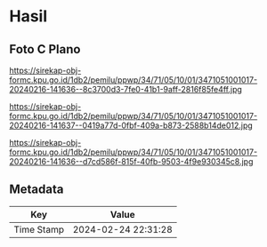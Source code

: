 # Hasil

## Foto C Plano

https://sirekap-obj-formc.kpu.go.id/1db2/pemilu/ppwp/34/71/05/10/01/3471051001017-20240216-141636--8c3700d3-7fe0-41b1-9aff-2816f85fe4ff.jpg

https://sirekap-obj-formc.kpu.go.id/1db2/pemilu/ppwp/34/71/05/10/01/3471051001017-20240216-141637--0419a77d-0fbf-409a-b873-2588b14de012.jpg

https://sirekap-obj-formc.kpu.go.id/1db2/pemilu/ppwp/34/71/05/10/01/3471051001017-20240216-141636--d7cd586f-815f-40fb-9503-4f9e930345c8.jpg


## Metadata

| Key        | Value               |
| ---------- | ------------------- |
| Time Stamp | 2024-02-24 22:31:28 |



